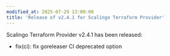 ```yaml
---
modified_at: 2025-07-29 13:00:00
title: 'Release of v2.4.1 for Scalingo Terraform Provider'
---
```


Scalingo Terraform Provider v2.4.1 has been released:

* fix(ci): fix goreleaser CI deprecated option
